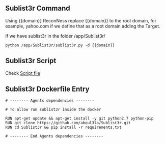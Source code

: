 ## Sublist3r Command

Using {{domain}} ReconNess replace {{domain}} to the root domain, for example, yahoo.com if we define that as a root domain adding the Target.

If we have sublist3r in the folder /app/Sublist3r/

```
python /app/Sublist3r/sublist3r.py -d {{domain}}
```

## Sublist3r Script

Check [Script file](https://github.com/reconness/reconness-agents/blob/master/Sublist3r/Script)

## Sublist3r Dockerfile Entry

```
# -------- Agents dependencies -------- 

# To allow run sublist3r inside the docker

RUN apt-get update && apt-get install -y git python2.7 python-pip
RUN git clone https://github.com/aboul3la/Sublist3r.git
RUN cd Sublist3r && pip install -r requirements.txt

# -------- End Agents dependencies --------
```
